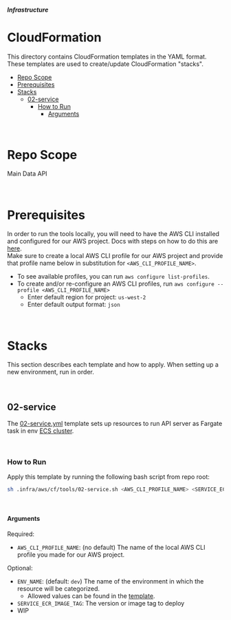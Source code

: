 ##### Infrastructure

<h1>CloudFormation</h1>

This directory contains CloudFormation templates in the YAML format.  These templates are used to create/update CloudFormation "stacks".

- [Repo Scope](#repo-scope)
- [Prerequisites](#prerequisites)
- [Stacks](#stacks)
  - [02-service](#02-service)
    - [How to Run](#how-to-run)
      - [Arguments](#arguments)

<br/>

# Repo Scope
Main Data API

<br/>

# Prerequisites

In order to run the tools locally, you will need to have the AWS CLI installed and configured for our AWS project.  Docs with steps on how to do this are [here](https://docs.aws.amazon.com/cli/latest/userguide/getting-started-install.html).  
Make sure to create a local AWS CLI profile for our AWS project and provide that profile name below in substitution for `<AWS_CLI_PROFILE_NAME>`.  
  - To see available profiles, you can run `aws configure list-profiles`.  
  - To create and/or re-configure an AWS CLI profiles, run `aws configure --profile <AWS_CLI_PROFILE_NAME>`
    - Enter default region for project: `us-west-2`
    - Enter default output format: `json`

<br/>

# Stacks

This section describes each template and how to apply.  When setting up a new environment, run in order.  

<br/>

## 02-service

The [02-service.yml](02-service.yml) template sets up resources to run API server as Fargate task in env [ECS cluster](https://bitbucket.org/truveio/truve-devops/src/development/.infra/aws/cf/06-env-ecs-cluster.yml).

<br/>

### How to Run

Apply this template by running the following bash script from repo root:
```sh
sh .infra/aws/cf/tools/02-service.sh <AWS_CLI_PROFILE_NAME> <SERVICE_ECR_IMAGE_TAG> <optional:SERVICE_DNS_ENV_ALIAS_KEY> <optional:ENV_NAME> <optional:SERVICE_DNS_HOSTED_ZONE_NAME> <optional:SERVICE_NAME> <optional:SERVICE_TASK_CONTAINER_PORT> <optional:SERVICE_TASK_MIN_CONTAINERS> <optional:SERVICE_TASK_MAX_CONTAINERS> <optional:SERVICE_AUTOSCALING_TARGET_TASK_CPU_PCT> <optional:STACK_NAME>
```

<br/>

#### Arguments

Required:
- `AWS_CLI_PROFILE_NAME`: (no default) The name of the local AWS CLI profile you made for our AWS project.  

Optional:
- `ENV_NAME`: (default: `dev`) The name of the environment in which the resource will be categorized.  
  - Allowed values can be found in the [template](02-service.yml#L13).  
- `SERVICE_ECR_IMAGE_TAG`: The version or image tag to deploy  
- WIP
